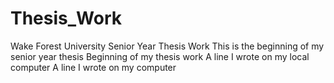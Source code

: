 # Thesis_Work
Wake Forest University Senior Year Thesis Work
This is the beginning of my senior year thesis
Beginning of my thesis work
A line I wrote on my local computer
A line I wrote on my computer
